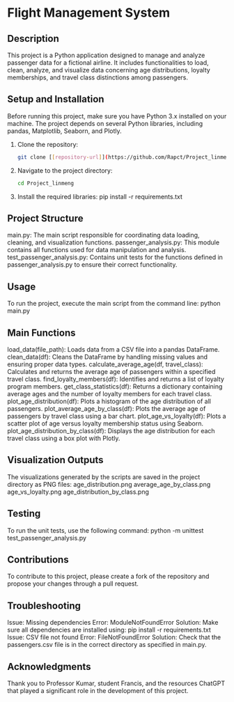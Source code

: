 # Flight Management System

## Description
This project is a Python application designed to manage and analyze passenger data for a fictional airline. It includes functionalities to load, clean, analyze, and visualize data concerning age distributions, loyalty memberships, and travel class distinctions among passengers.

## Setup and Installation
Before running this project, make sure you have Python 3.x installed on your machine. The project depends on several Python libraries, including pandas, Matplotlib, Seaborn, and Plotly.
1. Clone the repository:
   ```bash
   git clone [[repository-url]](https://github.com/Rapct/Project_linmeng/)
2. Navigate to the project directory:
   ```bash
   cd Project_linmeng
3. Install the required libraries:
pip install -r requirements.txt

## Project Structure
main.py: The main script responsible for coordinating data loading, cleaning, and visualization functions.
passenger_analysis.py: This module contains all functions used for data manipulation and analysis.
test_passenger_analysis.py: Contains unit tests for the functions defined in passenger_analysis.py to ensure their correct functionality.

## Usage
To run the project, execute the main script from the command line:
python main.py

## Main Functions
load_data(file_path): Loads data from a CSV file into a pandas DataFrame.
clean_data(df): Cleans the DataFrame by handling missing values and ensuring proper data types.
calculate_average_age(df, travel_class): Calculates and returns the average age of passengers within a specified travel class.
find_loyalty_members(df): Identifies and returns a list of loyalty program members.
get_class_statistics(df): Returns a dictionary containing average ages and the number of loyalty members for each travel class.
plot_age_distribution(df): Plots a histogram of the age distribution of all passengers.
plot_average_age_by_class(df): Plots the average age of passengers by travel class using a bar chart.
plot_age_vs_loyalty(df): Plots a scatter plot of age versus loyalty membership status using Seaborn.
plot_age_distribution_by_class(df): Displays the age distribution for each travel class using a box plot with Plotly.

## Visualization Outputs
The visualizations generated by the scripts are saved in the project directory as PNG files:
age_distribution.png
average_age_by_class.png
age_vs_loyalty.png
age_distribution_by_class.png

## Testing
To run the unit tests, use the following command:
python -m unittest test_passenger_analysis.py

## Contributions
To contribute to this project, please create a fork of the repository and propose your changes through a pull request.

## Troubleshooting
Issue: Missing dependencies
   Error: ModuleNotFoundError
   Solution: Make sure all dependencies are installed using:
   pip install -r requirements.txt
Issue: CSV file not found
   Error: FileNotFoundError
   Solution: Check that the passengers.csv file is in the correct directory as specified in main.py.

## Acknowledgments
Thank you to Professor Kumar, student Francis, and the resources ChatGPT that played a significant role in the development of this project.
